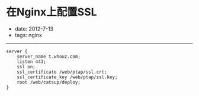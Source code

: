# 在Nginx上配置SSL
- date: 2012-7-13
- tags: nginx

----

```
server {
    server_name t.whouz.com;                                                                                  
    listen 443;
    ssl on;
    ssl_certificate /web/ptap/ssl.crt;
    ssl_certificate_key /web/ptap/ssl.key;
    root /web/catsup/deploy;
}
```
